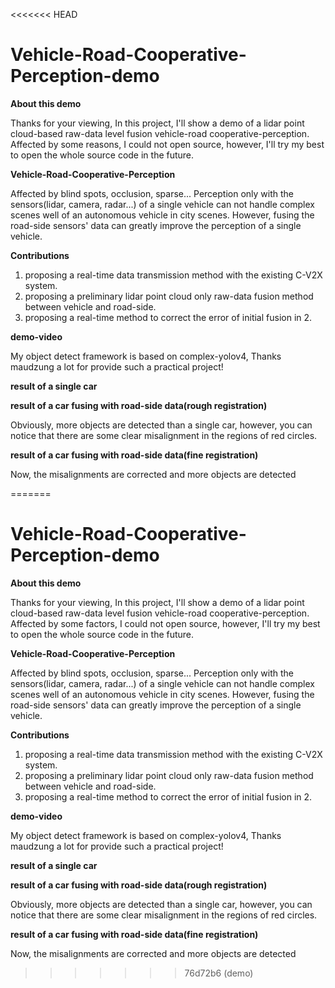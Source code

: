 <<<<<<< HEAD
# Vehicle-Road-Cooperative-Perception-demo
**About this demo**

Thanks for your viewing, In this project,  I'll show a demo of a lidar point cloud-based raw-data level fusion vehicle-road cooperative-perception.  Affected by some reasons,  I could not open source, however, I'll try my best to open the whole source code in the future.



**Vehicle-Road-Cooperative-Perception**

Affected by blind spots, occlusion, sparse... Perception only with the sensors(lidar, camera, radar...) of a single vehicle can not handle complex scenes well of an autonomous vehicle  in city scenes. However, fusing the road-side sensors' data can greatly improve the perception of a single vehicle.



**Contributions**

1. proposing a real-time data transmission method with the existing C-V2X system.
2. proposing a  preliminary lidar point cloud only raw-data fusion method between vehicle and road-side.
3. proposing a real-time method to correct the error of initial fusion in 2.

**demo-video**

My object detect framework is based on complex-yolov4, Thanks  maudzung a lot for provide such a  practical project!

**result of a single car**

**result of a car fusing with road-side data(rough registration)**

Obviously, more objects are detected than a single car, however, you can notice that there are some clear misalignment in the regions of red circles.

**result of a car fusing with road-side data(fine registration)**

Now, the misalignments are corrected and more objects are detected





=======
# Vehicle-Road-Cooperative-Perception-demo
**About this demo**

Thanks for your viewing, In this project,  I'll show a demo of a lidar point cloud-based raw-data level fusion vehicle-road cooperative-perception.  Affected by some factors,  I could not open source, however, I'll try my best to open the whole source code in the future.



**Vehicle-Road-Cooperative-Perception**

Affected by blind spots, occlusion, sparse... Perception only with the sensors(lidar, camera, radar...) of a single vehicle can not handle complex scenes well of an autonomous vehicle  in city scenes. However, fusing the road-side sensors' data can greatly improve the perception of a single vehicle.



**Contributions**

1. proposing a real-time data transmission method with the existing C-V2X system.
2. proposing a  preliminary lidar point cloud only raw-data fusion method between vehicle and road-side.
3. proposing a real-time method to correct the error of initial fusion in 2.

**demo-video**

My object detect framework is based on complex-yolov4, Thanks  maudzung a lot for provide such a  practical project!

**result of a single car**

**result of a car fusing with road-side data(rough registration)**

Obviously, more objects are detected than a single car, however, you can notice that there are some clear misalignment in the regions of red circles.

**result of a car fusing with road-side data(fine registration)**

Now, the misalignments are corrected and more objects are detected





>>>>>>> 76d72b6 (demo)
